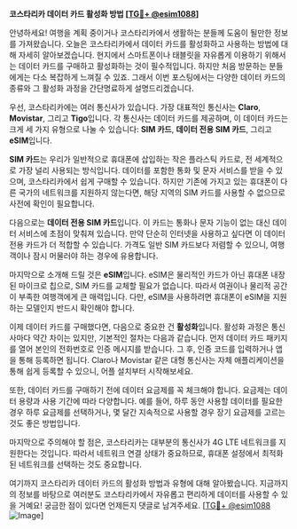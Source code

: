 **코스타리카 데이터 카드 활성화 방법 [[TG💪+ @esim1088](https://t.me/s/esim1088)]**

안녕하세요! 여행을 계획 중이거나 코스타리카에서 생활하는 분들께 도움이 될만한 정보를 가져왔습니다. 오늘은 코스타리카에서 데이터 카드를 활성화하고 사용하는 방법에 대해 자세히 알아보겠습니다. 현지에서 스마트폰이나 태블릿을 자유롭게 이용하기 위해서는 데이터 카드를 구매하고 활성화하는 것이 필수적입니다. 하지만 처음 방문하는 분들에게는 다소 복잡하게 느껴질 수 있죠. 그래서 이번 포스팅에서는 다양한 데이터 카드의 종류와 그 활성화 과정을 간단명료하게 설명드리겠습니다.

우선, 코스타리카에는 여러 통신사가 있습니다. 가장 대표적인 통신사는 **Claro**, **Movistar**, 그리고 **Tigo**입니다. 각 통신사는 데이터 카드를 제공하며, 이 데이터 카드는 크게 세 가지 유형으로 나눌 수 있습니다: **SIM 카드**, **데이터 전용 SIM 카드**, 그리고 **eSIM**입니다. 

**SIM 카드**는 우리가 일반적으로 휴대폰에 삽입하는 작은 플라스틱 카드로, 전 세계적으로 가장 널리 사용되는 방식입니다. 데이터를 포함한 통화 및 문자 서비스를 받을 수 있으며, 코스타리카에서 쉽게 구매할 수 있습니다. 하지만 기존에 가지고 있는 휴대폰이 다른 국가의 네트워크를 지원하지 않는다면, 해당 지역의 SIM 카드를 사용할 수 없으므로 사전에 확인이 필요합니다.

다음으로는 **데이터 전용 SIM 카드**입니다. 이 카드는 통화나 문자 기능이 없는 대신 데이터 서비스에 초점이 맞춰져 있습니다. 만약 단순히 인터넷을 사용하고 싶다면 이 데이터 전용 카드가 더 적합할 수 있습니다. 가격도 일반 SIM 카드보다 저렴할 수 있으니, 여행객이나 잠시 머물러야 하는 경우에 유용합니다.

마지막으로 소개해 드릴 것은 **eSIM**입니다. eSIM은 물리적인 카드가 아닌 휴대폰 내장된 마이크로 칩으로, SIM 카드를 교체할 필요가 없습니다. 따라서 여권이나 물리적 공간이 부족한 여행객에게 큰 매력입니다. 다만, eSIM을 사용하려면 휴대폰이 eSIM을 지원하는 모델인지 반드시 확인해야 합니다. 

이제 데이터 카드를 구매했다면, 다음으로 중요한 건 **활성화**입니다. 활성화 과정은 통신사마다 약간 차이는 있지만, 기본적인 절차는 다음과 같습니다. 먼저 데이터 카드 패키지를 열어 본인의 전화번호로 인증 메시지를 받습니다. 그 후, 인증 코드를 입력하거나 앱을 통해 등록하면 됩니다. Claro나 Movistar 같은 대형 통신사는 자체 애플리케이션을 통해 쉽게 등록할 수 있으니, 어플 설치부터 시작해보세요.

또한, 데이터 카드를 구매하기 전에 데이터 요금제를 꼭 체크해야 합니다. 요금제는 데이터 용량과 사용 기간에 따라 다양합니다. 예를 들어, 하루 동안 사용할 데이터를 필요한 경우 하루 요금제를 선택하거나, 몇 달간 지속적으로 사용할 경우 장기 요금제를 고르는 것도 좋은 방법입니다.

마지막으로 주의해야 할 점은, 코스타리카는 대부분의 통신사가 4G LTE 네트워크를 지원한다는 것입니다. 따라서 네트워크 연결 상태가 중요하므로, 휴대폰 설정에서 최적화된 네트워크를 선택하는 것도 중요합니다.

여기까지 코스타리카 데이터 카드의 활성화 방법과 유형에 대해 알아봤습니다. 지금까지의 정보를 바탕으로 여러분도 코스타리카에서 자유롭고 편리하게 데이터를 사용할 수 있을 거예요! 궁금한 점이 있다면 언제든지 댓글로 남겨주세요. [[TG💪+ @esim1088](https://t.me/s/esim1088) ![Image](https://i.postimg.cc/Y0z9fWf4/image.png)]